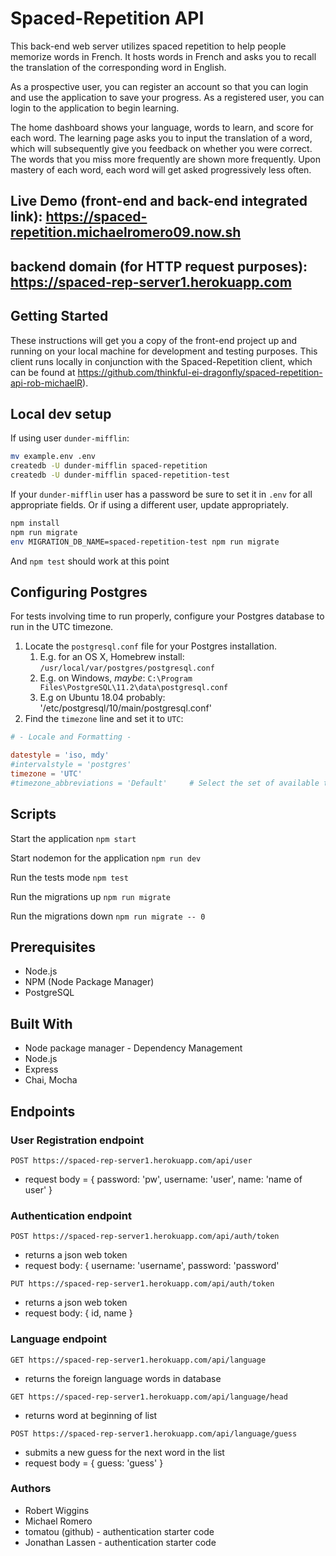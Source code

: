 # Spaced-Repetition API

This back-end web server utilizes spaced repetition to help people memorize words in French. It hosts words in French and asks you to recall the translation of the corresponding word in English.

As a prospective user, you can register an account so that you can login and use the application to save your progress. As a registered user, you can login to the application to begin learning.

The home dashboard shows your language, words to learn, and score for each word. The learning page asks you to input the translation of a word, which will subsequently give you feedback on whether you were correct. The words that you miss more frequently are shown more frequently. Upon mastery of each word, each word will get asked progressively less often.

## Live Demo (front-end and back-end integrated link): https://spaced-repetition.michaelromero09.now.sh
## backend domain (for HTTP request purposes): https://spaced-rep-server1.herokuapp.com

## Getting Started
These instructions will get you a copy of the front-end project up and running on your local machine for development and testing purposes. This client runs locally in conjunction with the Spaced-Repetition client, which can be found at https://github.com/thinkful-ei-dragonfly/spaced-repetition-api-rob-michaelR).

## Local dev setup

If using user `dunder-mifflin`:

```bash
mv example.env .env
createdb -U dunder-mifflin spaced-repetition
createdb -U dunder-mifflin spaced-repetition-test
```

If your `dunder-mifflin` user has a password be sure to set it in `.env` for all appropriate fields. Or if using a different user, update appropriately.

```bash
npm install
npm run migrate
env MIGRATION_DB_NAME=spaced-repetition-test npm run migrate
```

And `npm test` should work at this point

## Configuring Postgres

For tests involving time to run properly, configure your Postgres database to run in the UTC timezone.

1. Locate the `postgresql.conf` file for your Postgres installation.
   1. E.g. for an OS X, Homebrew install: `/usr/local/var/postgres/postgresql.conf`
   2. E.g. on Windows, _maybe_: `C:\Program Files\PostgreSQL\11.2\data\postgresql.conf`
   3. E.g  on Ubuntu 18.04 probably: '/etc/postgresql/10/main/postgresql.conf'
2. Find the `timezone` line and set it to `UTC`:

```conf
# - Locale and Formatting -

datestyle = 'iso, mdy'
#intervalstyle = 'postgres'
timezone = 'UTC'
#timezone_abbreviations = 'Default'     # Select the set of available time zone
```

## Scripts

Start the application `npm start`

Start nodemon for the application `npm run dev`

Run the tests mode `npm test`

Run the migrations up `npm run migrate`

Run the migrations down `npm run migrate -- 0`


## Prerequisites
- Node.js
- NPM (Node Package Manager)
- PostgreSQL


## Built With
- Node package manager - Dependency Management
- Node.js
- Express
- Chai, Mocha


## Endpoints

### User Registration endpoint
`POST https://spaced-rep-server1.herokuapp.com/api/user`
- request body = { password: 'pw', username: 'user', name: 'name of user' }

### Authentication endpoint
`POST https://spaced-rep-server1.herokuapp.com/api/auth/token`
- returns a json web token
- request body: { username: 'username', password: 'password'

`PUT https://spaced-rep-server1.herokuapp.com/api/auth/token`
- returns a json web token
- request body: { id, name }

### Language endpoint
`GET https://spaced-rep-server1.herokuapp.com/api/language`
- returns the foreign language words in database

`GET https://spaced-rep-server1.herokuapp.com/api/language/head`
- returns word at beginning of list

`POST https://spaced-rep-server1.herokuapp.com/api/language/guess`
- submits a new guess for the next word in the list
- request body = { guess: 'guess' }


### Authors
- Robert Wiggins 
- Michael Romero
- tomatou (github) - authentication starter code
- Jonathan Lassen - authentication starter code 
